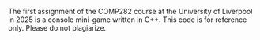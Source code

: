 The first assignment of the COMP282 course at the University of Liverpool in 2025 is a console mini-game written in C++. This code is for reference only. Please do not plagiarize.

